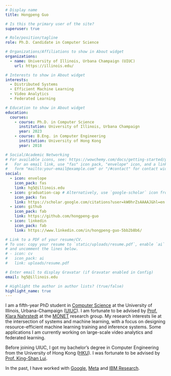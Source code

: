 ```yaml
---
# Display name
title: Hongpeng Guo

# Is this the primary user of the site?
superuser: true

# Role/position/tagline
role: Ph.D. Candidate in Computer Science

# Organizations/Affiliations to show in About widget
organizations:
  - name: University of Illinois, Urbana Champaign (UIUC)
    url: https://illinois.edu/

# Interests to show in About widget
interests:
  - Distributed Systems
  - Efficient Machine Learning
  - Video Analytics
  - Federated Learning

# Education to show in About widget
education:
  courses:
    - course: Ph.D. in Computer Science
      institution: University of Illinois, Urbana Champaign
      year: 2023
    - course: B.Eng. in Computer Engineering
      institution: University of Hong Kong
      year: 2018

# Social/Academic Networking
# For available icons, see: https://wowchemy.com/docs/getting-started/page-builder/#icons
#   For an email link, use "fas" icon pack, "envelope" icon, and a link in the
#   form "mailto:your-email@example.com" or "/#contact" for contact widget.
social:
  - icon: envelope
    icon_pack: fas
    link: hg5@illinois.edu
  - icon: graduation-cap # Alternatively, use `google-scholar` icon from `ai` icon pack
    icon_pack: fas
    link: https://scholar.google.com/citations?user=kW0hrZsAAAAJ&hl=en
  - icon: github
    icon_pack: fab
    link: https://github.com/hongpeng-guo
  - icon: linkedin
    icon_pack: fab
    link: https://www.linkedin.com/in/hongpeng-guo-5bb2b8b6/

# Link to a PDF of your resume/CV.
# To use: copy your resume to `static/uploads/resume.pdf`, enable `ai` icons in `params.toml`,
# and uncomment the lines below.
# - icon: cv
#   icon_pack: ai
#   link: uploads/resume.pdf

# Enter email to display Gravatar (if Gravatar enabled in Config)
email: hg5@illinois.edu

# Highlight the author in author lists? (true/false)
highlight_name: true
---
```


I am a fifth-year PhD student in [Computer Science](https://cs.illinois.edu/) at the University of Illinois, Urbana-Champaign ([UIUC](https://illinois.edu/)). I am fortunate to be advised by [Prof. Klara Nahrstedt](https://monet.cs.illinois.edu/people/klara/) at the [MONET](https://monet.cs.illinois.edu/) research group. My research interests lie at the intersection of systems and machine learning, with a focus on designing resource-efficient machine learning training and inference systems. Some applications I am currently working on large-scale video analytics and federated learning.

Before joining UIUC, I got my bachelor’s degree in Computer Engineering from the University of Hong Kong ([HKU](https://hku.hk/)). I was fortunate to be advised by [Prof. King-Shan Lui](https://www.eee.hku.hk/people/kslui/).

In the past, I have worked with [Google](https://about.google/), [Meta](https://about.meta.com/) and [IBM Research](https://research.ibm.com/).

